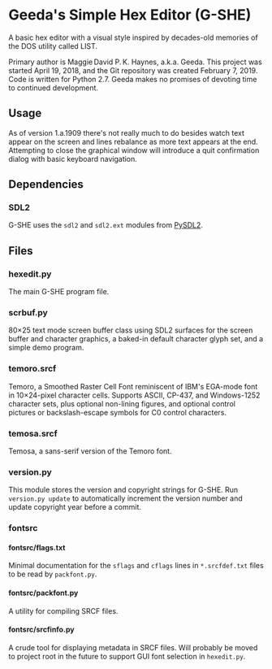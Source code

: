 # Geeda's Simple Hex Editor (G-SHE)

A basic hex editor with a visual style inspired by decades-old memories of the DOS utility called LIST.

Primary author is Maggie&#8239;David P.&#8239;K. Haynes, a.k.a. Geeda. This project was started April 19, 2018, and the Git repository was created February 7, 2019. Code is written for Python 2.7. Geeda makes no promises of devoting time to continued development.

## Usage

As of version 1.a.1909 there's not really much to do besides watch text appear on the screen and lines rebalance as more text appears at the end. Attempting to close the graphical window will introduce a quit confirmation dialog with basic keyboard navigation.

## Dependencies

### SDL2

G-SHE uses the `sdl2` and `sdl2.ext` modules from [PySDL2](https://pysdl2.readthedocs.io/en/rel_0_9_4/install.html).

## Files

### hexedit.py

The main G-SHE program file.

### scrbuf.py

80&#215;25 text mode screen buffer class using SDL2 surfaces for the screen buffer and character graphics, a baked-in default character glyph set, and a simple demo program.

### temoro.srcf

Temoro, a Smoothed Raster Cell Font reminiscent of IBM's EGA-mode font in 10&#215;24-pixel character cells. Supports ASCII, CP-437, and Windows-1252 character sets, plus optional non-lining figures, and optional control pictures or backslash-escape symbols for C0 control characters.

### temosa.srcf

Temosa, a sans-serif version of the Temoro font.

### version.py

This module stores the version and copyright strings for G-SHE. Run `version.py update` to automatically increment the version number and update copyright year before a commit.

### fontsrc

#### fontsrc/flags.txt

Minimal documentation for the `sflags` and `cflags` lines in `*.srcfdef.txt` files to be read by `packfont.py`.

#### fontsrc/packfont.py

A utility for compiling SRCF files.

#### fontsrc/srcfinfo.py

A crude tool for displaying metadata in SRCF files. Will probably be moved to project root in the future to support GUI font selection in `hexedit.py`.
